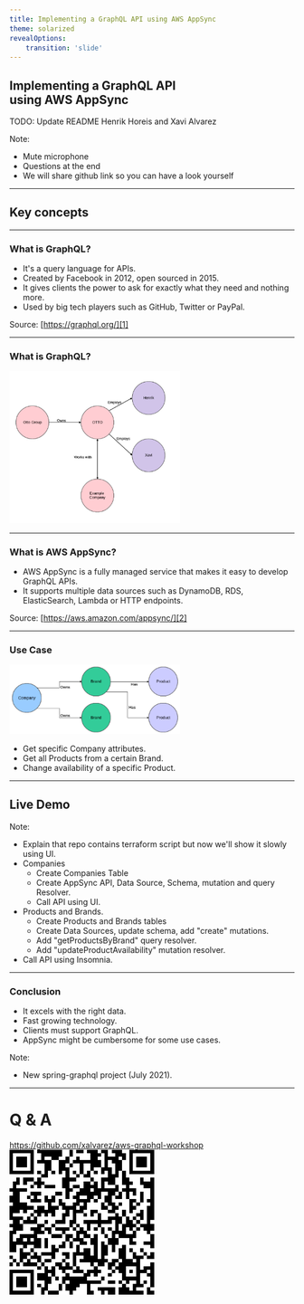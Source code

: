 ```yaml
---
title: Implementing a GraphQL API using AWS AppSync
theme: solarized
revealOptions:
    transition: 'slide'
---
```

## Implementing a GraphQL API<br> using AWS AppSync

TODO: Update README
Henrik Horeis and Xavi Alvarez

Note:
* Mute microphone
* Questions at the end
* We will share github link so you can have a look yourself

---

## Key concepts

---

### What is GraphQL?

* It's a query language for APIs.
* Created by Facebook in 2012, open sourced in 2015.
* It gives clients the power to ask for exactly what they need and nothing more.
* Used by big tech players such as GitHub, Twitter or PayPal.

Source: [https://graphql.org/][1]

[1]: https://graphql.org/

---

### What is GraphQL?

<img src="img/01_graphql.png" style="background:none; border:none; box-shadow:none; max-width:60%;"/>

---

### What is AWS AppSync?

* AWS AppSync is a fully managed service that makes it easy to develop GraphQL APIs.
* It supports multiple data sources such as DynamoDB, RDS, ElasticSearch, Lambda or HTTP endpoints.

Source: [https://aws.amazon.com/appsync/][2]

[2]: https://aws.amazon.com/appsync/

---

### Use Case

<img src="img/02_usecase.png" style="background:none; border:none; box-shadow:none; max-width:60%;"/>

* Get specific Company attributes.
* Get all Products from a certain Brand.
* Change availability of a specific Product.

---

## Live Demo

Note:
* Explain that repo contains terraform script but now we'll show
it slowly using UI.
* Companies
  * Create Companies Table
  * Create AppSync API, Data Source, Schema, mutation and query Resolver.
  * Call API using UI.
* Products and Brands.
  * Create Products and Brands tables
  * Create Data Sources, update schema, add "create" mutations.
  * Add "getProductsByBrand" query resolver.
  * Add "updateProductAvailability" mutation resolver.
* Call API using Insomnia.

---

### Conclusion

* It excels with the right data.
* Fast growing technology.
* Clients must support GraphQL.
* AppSync might be cumbersome for some use cases.


Note:
* New spring-graphql project (July 2021).

---

# Q & A

https://github.com/xalvarez/aws-graphql-workshop
<img src="img/qr.png" style="background:none; border:none; box-shadow:none; max-width:70%;"/>
